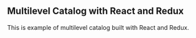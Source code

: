 ## Multilevel Catalog with React and Redux

This is example of multilevel catalog built with React and Redux.